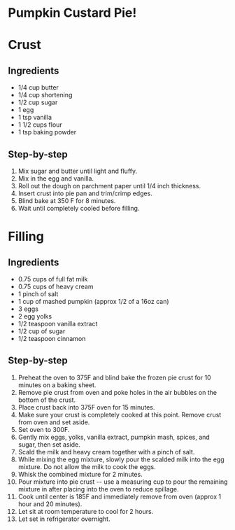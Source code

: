 # Pumpkin Custard Pie!

# Crust

## Ingredients

* 1/4 cup butter
* 1/4 cup shortening
* 1/2 cup sugar
* 1 egg
* 1 tsp vanilla
* 1 1/2 cups flour
* 1 tsp baking powder

## Step-by-step

1. Mix sugar and butter until light and fluffy.
2. Mix in the egg and vanilla.
3. Roll out the dough on parchment paper until 1/4 inch thickness.
4. Insert crust into pie pan and trim/crimp edges.
5. Blind bake at 350 F for 8 minutes.
6. Wait until completely cooled before filling.

# Filling

## Ingredients

* 0.75 cups of full fat milk
* 0.75 cups of heavy cream
* 1 pinch of salt
* 1 cup of mashed pumpkin (approx 1/2 of a 16oz can)
* 3 eggs
* 2 egg yolks
* 1/2 teaspoon vanilla extract
* 1/2 cup of sugar
* 1/2 teaspoon cinnamon

## Step-by-step

1. Preheat the oven to 375F and blind bake the frozen pie crust for 10 minutes on a baking sheet.
2. Remove pie crust from oven and poke holes in the air bubbles on the bottom of the crust.
3. Place crust back into 375F oven for 15 minutes.
4. Make sure your crust is completely cooked at this point. Remove crust from oven and set aside.
5. Set oven to 300F.
6. Gently mix eggs, yolks, vanilla extract, pumpkin mash, spices, and sugar, then set aside.
7. Scald the milk and heavy cream together with a pinch of salt.
8. While mixing the egg mixture, slowly pour the scalded milk into the egg mixture. Do not allow the milk to cook the eggs.
9. Whisk the combined mixture for 2 minutes.
10. Pour mixture into pie crust -- use a measuring cup to pour the remaining mixture in after placing into the oven to reduce spillage.
11. Cook until center is 185F and immediately remove from oven (approx 1 hour and 20 minutes).
12. Let sit at room temperature to cool for 2 hours.
13. Let set in refrigerator overnight.
